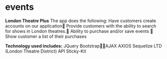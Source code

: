 
# events

**London Theatre Plus**
The app does the following:
    Have customers create accounts on our application
    Provide customers with the ability to search for shows in London theatres.
    Ability to purchase and/or save events 
    Show customer a list of their purchases 

**Technology used includes:**
JQuery
BootstrapAJAX
AXIOS
Sequelize
LTD (London Theatre District) API
Sticky-Kit

